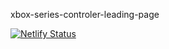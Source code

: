 xbox-series-controler-leading-page

[![Netlify Status](https://api.netlify.com/api/v1/badges/b68983f3-e39d-479f-bab4-02410f2968e4/deploy-status)](https://app.netlify.com/sites/xbox-series-controler-leading-page/deploys)